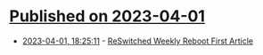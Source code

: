 # [Published on 2023-04-01](index.md)

* [2023-04-01, 18:25:11](https://lobste.rs/s/epnzjg/reswitched_weekly_reboot_first_article) - [ReSwitched Weekly Reboot First Article](https://reswitched-weekly-reboot.github.io/posts/roundup-1/)
